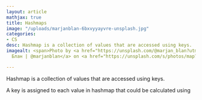 ```yaml
---
layout: article
mathjax: true
title: Hashmaps
image: "/uploads/marjanblan-6bxvyyayvre-unsplash.jpg"
categories:
- CS
desc: Hashmap is a collection of values that are accessed using keys.
imagealt: <span>Photo by <a href="https://unsplash.com/@marjan_blan?utm_source=unsplash&amp;utm_medium=referral&amp;utm_content=creditCopyText">Марьян
  Блан | @marjanblan</a> on <a href="https://unsplash.com/s/photos/map?utm_source=unsplash&amp;utm_medium=referral&amp;utm_content=creditCopyText">Unsplash</a></span>

---
```

Hashmap is a collection of values that are accessed using keys.

A key is assigned to each value in hashmap that could be calculated using